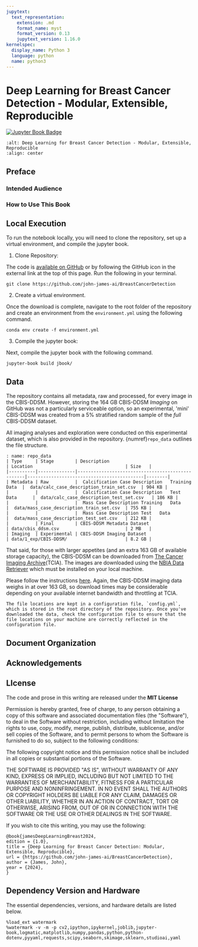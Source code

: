 ```yaml
---
jupytext:
  text_representation:
    extension: .md
    format_name: myst
    format_version: 0.13
    jupytext_version: 1.16.0
kernelspec:
  display_name: Python 3
  language: python
  name: python3
---
```

# Deep Learning for Breast Cancer Detection - Modular, Extensible, Reproducible

[![Jupyter Book Badge](https://jupyterbook.org/badge.svg)](https://github.com/john-james-ai/BreastCancerDetection)

```{image}
:alt: Deep Learning for Breast Cancer Detection - Modular, Extensible, Reproducible
:align: center
```

## Preface

### Intended Audience

### How to Use This Book

## Local Execution

To run the notebook locally, you will need to clone the repository, set up a virtual environment, and compile the jupyter book.

1. Clone Repository:

The code is [available on GitHub](https://github.com/john-james-ai/BreastCancerDetection) or by following the GitHub icon in the external link at the top of this page. Run the following in your terminal.

```{note}
git clone https://github.com/john-james-ai/BreastCancerDetection
```

2. Create a virtual environment.

Once the download is complete, navigate to the root folder of the repository and create an environment from the `environment.yml` using the following command.

```{note}
conda env create -f environment.yml
```

3. Compile the jupyter book:

Next, compile the jupyter book with the following command.

```{note}
jupyter-book build jbook/
```

## Data

The repository contains all metadata, raw and processed, for every image in the CBIS-DDSM. However, storing the 164 GB CBIS-DDSM *Imaging*  on GitHub was not a particularly serviceable option, so an experimental, 'mini' CBIS-DDSM was created from a 5% stratified random sample of the *full* CBIS-DDSM dataset.

All imaging analyses and exploration were conducted on this experimental dataset, which is also provided in the repository. {numref}`repo_data` outlines the file structure.

```{table}
: name: repo_data
| Type     | Stage        | Description                                      | Location                                   | Size   |
|----------|--------------|--------------------------------------------------|--------------------------------------------|--------|
| Metadata | Raw          |  Calcification Case Description   Training Data  |  data/calc_case_description_train_set.csv  | 904 KB |
|          |              |  Calcification Case Description   Test Data      |  data/calc_case_description_test_set.csv   | 186 KB |
|          |              |  Mass Case Description Training   Data           |  data/mass_case_description_train_set.csv  | 755 KB |
|          |              |  Mass Case Description Test   Data               |  data/mass_case_description_test_set.csv   | 212 KB |
|          | Final        | CBIS-DDSM Metadata Dataset                       | data/cbis_ddsm.csv                         | 2 MB   |
| Imaging  | Experimental | CBIS-DDSM Imaging Dataset                        | data/1_exp/CBIS-DDSM/                      | 8.2 GB |
```

That said, for those with larger appetites (and an extra 163 GB of available storage capacity), the CBIS-DDSM can be downloaded from [The Cancer Imaging Archive](https://www.cancerimagingarchive.net/collection/cbis-ddsm/)(TCIA).  The images are downloaded using the [NBIA Data Retriever](https://wiki.cancerimagingarchive.net/display/NBIA/NBIA+Data+Retriever+Command-Line+Interface+Guide) which must be installed on your local machine.

Please follow the instructions [here](https://wiki.cancerimagingarchive.net/display/NBIA/Downloading+TCIA+Images). Again, the CBIS-DDSM imaging data weighs in at over 163 GB, so download times may be considerable depending on your available internet bandwidth and throttling at TCIA.

```{admonition}
The file locations are kept in a configuration file, `config.yml`, which is stored in the root directory of the repository. Once you've downloaded the data, check the configuration file to ensure that the file locations on your machine are correctly reflected in the configuration file.
```

## Document Organization

## Acknowledgements

## LIcense

The code and prose in this writing are released under the **MIT License**

Permission is hereby granted, free of charge, to any person obtaining a copy of this software and associated documentation files (the "Software"), to deal in the Software without restriction, including without limitation the rights to use, copy, modify, merge, publish, distribute, sublicense, and/or sell copies of the Software, and to permit persons to whom the Software is furnished to do so, subject to the following conditions:

The following copyright notice and this permission notice shall be included in all copies or substantial portions of the Software.

THE SOFTWARE IS PROVIDED "AS IS", WITHOUT WARRANTY OF ANY KIND, EXPRESS OR IMPLIED, INCLUDING BUT NOT LIMITED TO THE WARRANTIES OF MERCHANTABILITY, FITNESS FOR A PARTICULAR PURPOSE AND NONINFRINGEMENT. IN NO EVENT SHALL THE AUTHORS OR COPYRIGHT HOLDERS BE LIABLE FOR ANY CLAIM, DAMAGES OR OTHER LIABILITY, WHETHER IN AN ACTION OF CONTRACT, TORT OR OTHERWISE, ARISING FROM, OUT OF OR IN CONNECTION WITH THE SOFTWARE OR THE USE OR OTHER
DEALINGS IN THE SOFTWARE.

If you wish to cite this writing, you may use the following:

```{note}
@book{jamesDeepLearningBreast2024,
edition = {1.0},
title = {Deep Learning for Breast Cancer Detection: Modular, Extensible, Reproducible},
url = {https://github.com/john-james-ai/BreastCancerDetection},
author = {James, John},
year = {2024},
}
```

## Dependency Version and Hardware

The essential dependencies, versions, and hardware details are listed below.

```{code-cell}
%load_ext watermark
%watermark -v -m -p cv2,ipython,ipykernel,joblib,jupyter-book,logmatic,matplotlib,numpy,pandas,python,python-dotenv,pyyaml,requests,scipy,seaborn,skimage,sklearn,studioai,yaml
```
